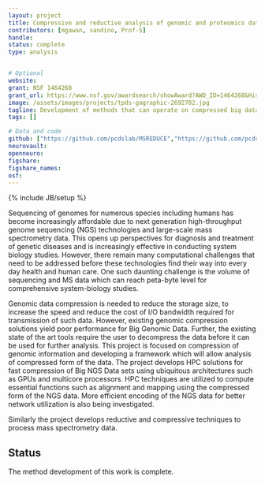 ```yaml
---
layout: project
title: Compressive and reductive analysis of genomic and proteomics data
contributors: [mgawan, sandino, Prof-S]
handle:
status: complete
type: analysis


# Optional
website:
grant: NSF 1464268
grant_url: https://www.nsf.gov/awardsearch/showAward?AWD_ID=1464268&HistoricalAwards=false
image: /assets/images/projects/tpds-gagraphic-2692782.jpg
tagline: Development of methods that can operate on compressed big data
tags: []

# Data and code
github: ["https://github.com/pcdslab/MSREDUCE","https://github.com/pcdslab/PHYNGSC"]
neurovault:
openneuro:
figshare:
figshare_names:
osf:
---
```

{% include JB/setup %}

Sequencing of genomes for numerous species including humans has become increasingly affordable due to next generation high-throughput genome sequencing (NGS) technologies and large-scale mass spectrometry data. This opens up perspectives for diagnosis and treatment of genetic diseases and is increasingly effective in conducting system biology studies. However, there remain many computational challenges that need to be addressed before these technologies find their way into every day health and human care. One such daunting challenge is the volume of sequencing and MS data which can reach peta-byte level for comprehensive system-biology studies.

Genomic data compression is needed to reduce the storage size, to increase the speed and reduce the cost of I/O bandwidth required for transmission of such data. However, existing genomic compression solutions yield poor performance for Big Genomic Data. Further, the existing state of the art tools require the user to decompress the data before it can be used for further analysis. This project is focused on compression of genomic information and developing a framework which will allow analysis of compressed form of the data. The project develops HPC solutions for fast compression of Big NGS Data sets using ubiquitous architectures such as GPUs and multicore processors. HPC techniques are utilized to compute essential functions such as alignment and mapping using the compressed form of the NGS data. More efficient encoding of the NGS data for better network utilization is also being investigated.

Similarly the project develops reductive and compressive techniques to process mass spectrometry data. 


## Status

The method development of this work is complete. 
